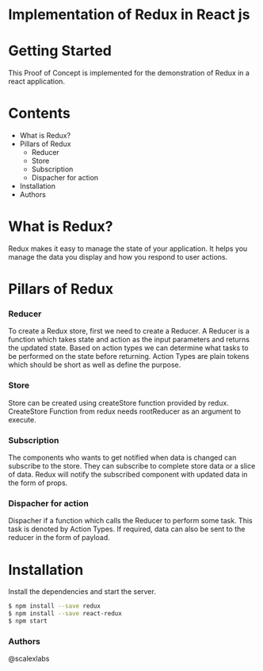 # Implementation of Redux in React js

# Getting Started
This Proof of Concept is implemented for the demonstration of Redux in a react application. 

# Contents

* What is Redux?
* Pillars of Redux
    * Reducer
    * Store
    * Subscription
    * Dispacher for action
* Installation
* Authors
# What is Redux?
Redux makes it easy to manage the state of your application. It helps you manage the data you display and how you respond to user actions.
# Pillars of Redux

### Reducer
To create a Redux store, first we need to create a Reducer. A Reducer is a function which takes state and action as the input parameters and returns the updated state. Based on action types we can determine what tasks to be performed on the state before returning. Action Types are plain tokens which should be short as well as define the purpose.

### Store

Store can be created using createStore function provided by redux. CreateStore Function from redux needs rootReducer as an argument to execute.

### Subscription

The components who wants to get notified when data is changed can subscribe to the store. They can subscribe to complete store data or a slice of data. Redux will notify the subscribed component with updated data in the form of props. 

### Dispacher for action

Dispacher if a function which calls the Reducer to perform some task. This task is denoted by Action Types. If required, data can also be sent to the reducer in the form of payload.

# Installation

Install the dependencies and start the server.

```sh
$ npm install --save redux
$ npm install --save react-redux
$ npm start
```

### Authors
@scalexlabs